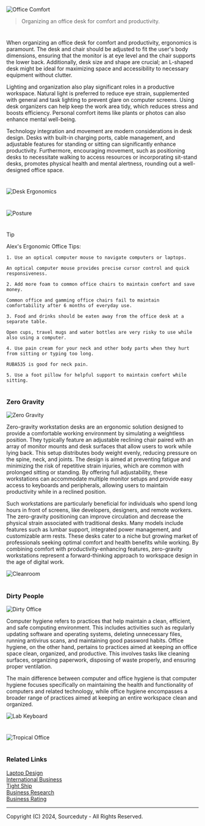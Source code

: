 ![Office Comfort](https://github.com/user-attachments/assets/b814e325-48cf-4fe5-970a-5fc1203e44b3)

> Organizing an office desk for comfort and productivity.

#

When organizing an office desk for comfort and productivity, ergonomics is paramount. The desk and chair should be adjusted to fit the user's body dimensions, ensuring that the monitor is at eye level and the chair supports the lower back. Additionally, desk size and shape are crucial; an L-shaped desk might be ideal for maximizing space and accessibility to necessary equipment without clutter.

Lighting and organization also play significant roles in a productive workspace. Natural light is preferred to reduce eye strain, supplemented with general and task lighting to prevent glare on computer screens. Using desk organizers can help keep the work area tidy, which reduces stress and boosts efficiency. Personal comfort items like plants or photos can also enhance mental well-being.

Technology integration and movement are modern considerations in desk design. Desks with built-in charging ports, cable management, and adjustable features for standing or sitting can significantly enhance productivity. Furthermore, encouraging movement, such as positioning desks to necessitate walking to access resources or incorporating sit-stand desks, promotes physical health and mental alertness, rounding out a well-designed office space.

#

![Desk Ergonomics](https://github.com/sourceduty/Office_Comfort/assets/123030236/302d758e-7149-479a-aab0-e7f17804e7a8)
#
![Posture](https://github.com/sourceduty/Office_Comfort/assets/123030236/c6b90ad3-4f05-4322-99b8-7cc2465264eb)

#

> [!TIP]
> Alex's Ergonomic Office Tips:
> ```
> 1. Use an optical computer mouse to navigate computers or laptops.
> 
> An optical computer mouse provides precise cursor control and quick responsiveness.
> 
> 2. Add more foam to common office chairs to maintain comfort and save money.
> 
> Common office and gamming office chairs fail to maintain comfortability after 6 months of everyday use.
> 
> 3. Food and drinks should be eaten away from the office desk at a separate table.
> 
> Open cups, travel mugs and water bottles are very risky to use while also using a computer.
> 
> 4. Use pain cream for your neck and other body parts when they hurt from sitting or typing too long.
> 
> RUBA535 is good for neck pain.
> 
> 5. Use a foot pillow for helpful support to maintain comfort while sitting.
> ```

#
### Zero Gravity

![Zero Gravity](https://github.com/user-attachments/assets/4be34d09-01d2-4d8d-ab2c-feba844619a1)

Zero-gravity workstation desks are an ergonomic solution designed to provide a comfortable working environment by simulating a weightless position. They typically feature an adjustable reclining chair paired with an array of monitor mounts and desk surfaces that allow users to work while lying back. This setup distributes body weight evenly, reducing pressure on the spine, neck, and joints. The design is aimed at preventing fatigue and minimizing the risk of repetitive strain injuries, which are common with prolonged sitting or standing. By offering full adjustability, these workstations can accommodate multiple monitor setups and provide easy access to keyboards and peripherals, allowing users to maintain productivity while in a reclined position.

Such workstations are particularly beneficial for individuals who spend long hours in front of screens, like developers, designers, and remote workers. The zero-gravity positioning can improve circulation and decrease the physical strain associated with traditional desks. Many models include features such as lumbar support, integrated power management, and customizable arm rests. These desks cater to a niche but growing market of professionals seeking optimal comfort and health benefits while working. By combining comfort with productivity-enhancing features, zero-gravity workstations represent a forward-thinking approach to workspace design in the age of digital work.

![Cleanroom](https://github.com/user-attachments/assets/92a94b59-90c4-4210-8ec7-b7586331427b)

#
### Dirty People

![Dirty Office](https://github.com/user-attachments/assets/af7af20b-0672-42a5-9d2c-6781546d66a7)

Computer hygiene refers to practices that help maintain a clean, efficient, and safe computing environment. This includes activities such as regularly updating software and operating systems, deleting unnecessary files, running antivirus scans, and maintaining good password habits. Office hygiene, on the other hand, pertains to practices aimed at keeping an office space clean, organized, and productive. This involves tasks like cleaning surfaces, organizing paperwork, disposing of waste properly, and ensuring proper ventilation.

The main difference between computer and office hygiene is that computer hygiene focuses specifically on maintaining the health and functionality of computers and related technology, while office hygiene encompasses a broader range of practices aimed at keeping an entire workspace clean and organized.

![Lab Keyboard](https://github.com/user-attachments/assets/da15d9fc-f9f4-4b4e-ac2a-b5b9d93845ed)

#
![Tropical Office](https://github.com/user-attachments/assets/0b65ffd9-68c4-451f-b790-b3c0942817d6)

#
### Related Links

[Laptop Design](https://github.com/sourceduty/Laptop_Design)
<br>
[International Business](https://github.com/sourceduty/International_Business)
<br>
[Tight Ship](https://github.com/sourceduty/Tight_Ship)
<br>
[Business Research](https://github.com/sourceduty/Business_Research)
<br>
[Business Rating](https://github.com/sourceduty/Business_Rating)

***
Copyright (C) 2024, Sourceduty - All Rights Reserved.
